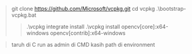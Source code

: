 >git clone https://github.com/Microsoft/vcpkg.git
>cd vcpkg
>.\bootstrap-vcpkg.bat
>>.\vcpkg integrate install
>.\vcpkg install opencv[core]:x64-windows opencv[contrib]:x64-windows

>taruh di C
>run as admin di CMD
>kasih path di environment
